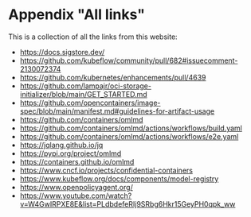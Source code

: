 <!-- this file is generated by toolings -->
# Appendix "All links"
               
This is a collection of all the links from this website:

- https://docs.sigstore.dev/
- https://github.com/kubeflow/community/pull/682#issuecomment-2130072374
- https://github.com/kubernetes/enhancements/pull/4639
- https://github.com/lampajr/oci-storage-initializer/blob/main/GET_STARTED.md
- https://github.com/opencontainers/image-spec/blob/main/manifest.md#guidelines-for-artifact-usage
- https://github.com/containers/omlmd
- https://github.com/containers/omlmd/actions/workflows/build.yaml
- https://github.com/containers/omlmd/actions/workflows/e2e.yaml
- https://jqlang.github.io/jq
- https://pypi.org/project/omlmd
- https://containers.github.io/omlmd
- https://www.cncf.io/projects/confidential-containers
- https://www.kubeflow.org/docs/components/model-registry
- https://www.openpolicyagent.org/
- https://www.youtube.com/watch?v=W4GwIRPXE8E&list=PLdbdefeRIj9SRbg6Hkr15GeyPH0qpk_ww

